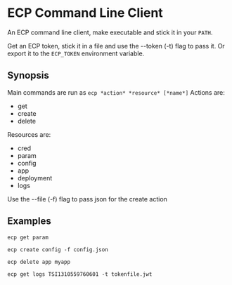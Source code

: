 # ECP Command Line Client

An ECP command line client, make executable and stick it in your `PATH`.

Get an ECP token, stick it in a file and use the --token (-t) flag to pass it. 
Or export it to the `ECP_TOKEN` environment variable.

## Synopsis

Main commands are run as `ecp *action* *resource* [*name*]`
Actions are: 
 - get
 - create
 - delete

Resources are: 
 - cred
 - param
 - config
 - app
 - deployment
 - logs

Use the --file (-f) flag to pass json for the create action

## Examples

`ecp get param`

`ecp create config -f config.json`

`ecp delete app myapp`

`ecp get logs TSI1310559760601 -t tokenfile.jwt`
